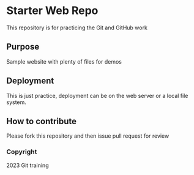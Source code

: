 # Starter Web Repo

This repository is for practicing the Git and GitHub work

## Purpose

Sample website with plenty of files for demos

## Deployment

This is just practice, deployment can be on the web server or a local file system.


## How to contribute

Please fork this repository and then issue pull request for review

### Copyright

2023 Git training